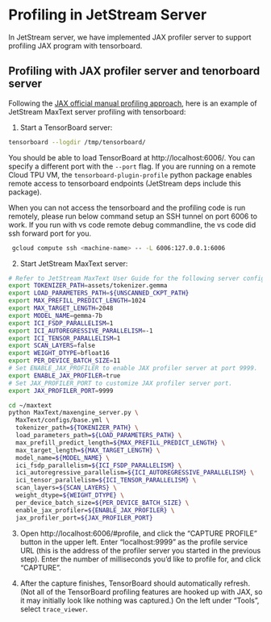 # Profiling in JetStream Server

In JetStream server, we have implemented JAX profiler server to support profiling JAX program with tensorboard.

## Profiling with JAX profiler server and tenorboard server

Following the [JAX official manual profiling approach](https://jax.readthedocs.io/en/latest/profiling.html#manual-capture-via-tensorboard), here is an example of JetStream MaxText server profiling with tensorboard:

1. Start a TensorBoard server:
```bash
tensorboard --logdir /tmp/tensorboard/
```
You should be able to load TensorBoard at http://localhost:6006/. You can specify a different port with the `--port` flag. If you are running on a remote Cloud TPU VM, the `tensorboard-plugin-profile` python package enables remote access to tensorboard endpoints (JetStream deps include this package).

When you can not access the tensorboard and the profiling code is run remotely, please run below command setup an SSH tunnel on port 6006 to work. If you run with vs code remote debug commandline, the vs code did ssh forward port for you.

```bash
 gcloud compute ssh <machine-name> -- -L 6006:127.0.0.1:6006
 ```


2. Start JetStream MaxText server:
```bash
# Refer to JetStream MaxText User Guide for the following server config.
export TOKENIZER_PATH=assets/tokenizer.gemma
export LOAD_PARAMETERS_PATH=${UNSCANNED_CKPT_PATH}
export MAX_PREFILL_PREDICT_LENGTH=1024
export MAX_TARGET_LENGTH=2048
export MODEL_NAME=gemma-7b
export ICI_FSDP_PARALLELISM=1
export ICI_AUTOREGRESSIVE_PARALLELISM=-1
export ICI_TENSOR_PARALLELISM=1
export SCAN_LAYERS=false
export WEIGHT_DTYPE=bfloat16
export PER_DEVICE_BATCH_SIZE=11
# Set ENABLE_JAX_PROFILER to enable JAX profiler server at port 9999.
export ENABLE_JAX_PROFILER=true
# Set JAX_PROFILER_PORT to customize JAX profiler server port.
export JAX_PROFILER_PORT=9999

cd ~/maxtext
python MaxText/maxengine_server.py \
  MaxText/configs/base.yml \
  tokenizer_path=${TOKENIZER_PATH} \
  load_parameters_path=${LOAD_PARAMETERS_PATH} \
  max_prefill_predict_length=${MAX_PREFILL_PREDICT_LENGTH} \
  max_target_length=${MAX_TARGET_LENGTH} \
  model_name=${MODEL_NAME} \
  ici_fsdp_parallelism=${ICI_FSDP_PARALLELISM} \
  ici_autoregressive_parallelism=${ICI_AUTOREGRESSIVE_PARALLELISM} \
  ici_tensor_parallelism=${ICI_TENSOR_PARALLELISM} \
  scan_layers=${SCAN_LAYERS} \
  weight_dtype=${WEIGHT_DTYPE} \
  per_device_batch_size=${PER_DEVICE_BATCH_SIZE} \
  enable_jax_profiler=${ENABLE_JAX_PROFILER} \
  jax_profiler_port=${JAX_PROFILER_PORT}
```

3. Open http://localhost:6006/#profile, and click the “CAPTURE PROFILE” button in the upper left. Enter “localhost:9999” as the profile service URL (this is the address of the profiler server you started in the previous step). Enter the number of milliseconds you’d like to profile for, and click “CAPTURE”.

4. After the capture finishes, TensorBoard should automatically refresh. (Not all of the TensorBoard profiling features are hooked up with JAX, so it may initially look like nothing was captured.) On the left under “Tools”, select `trace_viewer`.